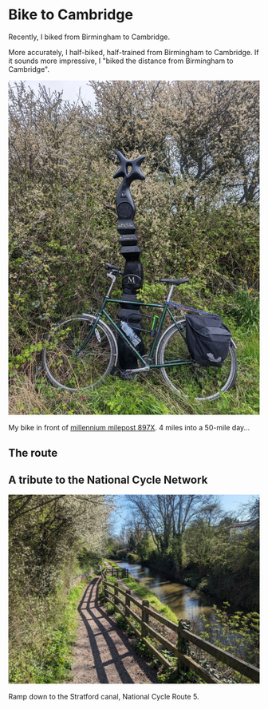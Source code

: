 # Bike to Cambridge

Recently, I biked from Birmingham to Cambridge.

More accurately, I half-biked, half-trained from Birmingham to Cambridge.
If it sounds more impressive, I "biked the distance from Birmingham to Cambridge".

![My bike in front of a millennium milepost.](./images/millenium-milestone.jpg)

<figcaption>

My bike in front of [millennium milepost 897X](https://www.sustrans.org.uk/national-cycle-network/millennium-mileposts).
4 miles into a 50-mile day...

</figcaption>

## The route

## A tribute to the National Cycle Network

![A bike path going down to a canal towpath.](./images/canal-bike-path.jpg)

<figcaption>Ramp down to the Stratford canal, National Cycle Route 5.</figcaption>
